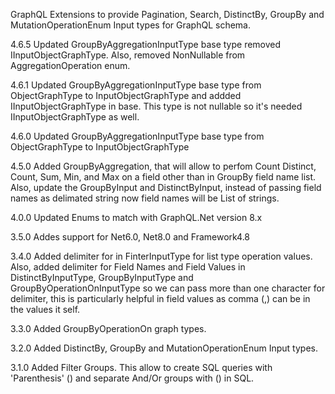 GraphQL Extensions to provide Pagination, Search, DistinctBy, GroupBy and MutationOperationEnum Input types for GraphQL schema.

4.6.5 Updated GroupByAggregationInputType base type removed IInputObjectGraphType. Also, removed NonNullable from AggregationOperation enum.

4.6.1 Updated GroupByAggregationInputType base type from ObjectGraphType to InputObjectGraphType and addded IInputObjectGraphType in base.
This type is not nullable so it's needed IInputObjectGraphType as well.

4.6.0 Updated GroupByAggregationInputType base type from ObjectGraphType to InputObjectGraphType

4.5.0 Added GroupByAggregation, that will allow to perfom Count Distinct, Count, Sum, Min, and Max on a field other than in GroupBy field name list.
Also, update the GroupByInput and DistinctByInput, instead of passing field names as delimated string now field names will be List of strings. 

4.0.0 Updated Enums to match with GraphQL.Net version 8.x

3.5.0 Addes support for Net6.0, Net8.0 and Framework4.8

3.4.0 Added delimiter for in FinterInputType for list type operation values. Also, added delimiter for Field Names and Field Values in DistinctByInputType, GroupByInputType and GroupByOperationOnInputType so we can pass more than one character for delimiter, this is particularly helpful in field values as comma (,) can be in the values it self.

3.3.0 Added GroupByOperationOn graph types.

3.2.0 Added DistinctBy, GroupBy and MutationOperationEnum Input types.

3.1.0 Added Filter Groups. This allow to create SQL queries with 'Parenthesis' () and separate And/Or groups with () in SQL.